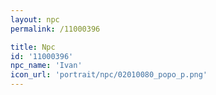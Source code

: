 ```yaml
---
layout: npc
permalink: /11000396

title: Npc
id: '11000396'
npc_name: 'Ivan'
icon_url: 'portrait/npc/02010080_popo_p.png'
---
```

